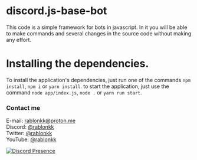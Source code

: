 # discord.js-base-bot
This code is a simple framework for bots in javascript. In it you will be able to make commands and several changes in the source code without making any effort.

# Installing the dependencies.
To install the application's dependencies, just run one of the commands `npm install`, `npm i` or `yarn install`. to start the application, just use the command `node app/index.js`, `node .` or `yarn run start`.

### Contact me
E-mail: rablonkk@proton.me<br />
Discord: [@rablonkk](https://discord.com/users/523783344979443712)<br />
Twitter: [@rablonkk](https://twitter.com/rablonkk)<br />
YouTube: [@rablonkk](https://www.youtube.com/@rablonkk)

[![Discord Presence](https://lanyard.cnrad.dev/api/523783344979443712)](https://discord.com/users/523783344979443712)